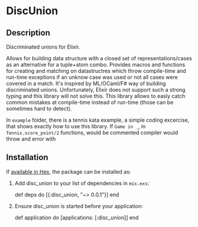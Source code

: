 # DiscUnion

## Description

Discriminated unions for Elixir.

Allows for building data structure with a closed set of representations/cases as an alternative for a tuple+atom combo. Provides macros and functions for creating and matching on datastructres which throw compile-time and run-time exceptions if an unknow case was used or not all cases were covered in a match.
It's inspired by ML/OCaml/F# way of building discriminated unions. Unfortunately, Elixir does not support such a strong typing and this library will not solve this. This library allows to easly catch common mistakes at compile-time instead of run-time (those can be sometimes hard to detect).

In `example` folder, there is a tennis kata example, a simple coding excercise, that shows exactly how to use this library. If `Game in _`, in `Tennis.score_point/2` functions, would be commented compiler would throw and error with


## Installation

If [available in Hex](https://hex.pm/docs/publish), the package can be installed as:

  1. Add disc_union to your list of dependencies in `mix.exs`:

        def deps do
          [{:disc_union, "~> 0.0.1"}]
        end

  2. Ensure disc_union is started before your application:

        def application do
          [applications: [:disc_union]]
        end
